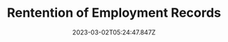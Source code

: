 ---
title: 7. Rentention of Employment Records
date: 2023-03-02T05:24:47.847Z
order: "7"
description: ""
---